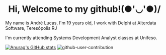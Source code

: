 <h1 align="center"> Hi, Welcome to my github!(●'◡'●)/</h1>
<p>My name is André Lucas, I'm 19 years old, I work with Delphi at Alterdata Software, Teresópolis RJ<p>
<p>I'm currently attending Systems Development Analyst classes at Unifeso.</p>

[![Anurag's GitHub stats](https://github-readme-stats.vercel.app/api?username=Andre-Lucas-093&theme=dracula)](https://github.com/anuraghazra/github-readme-stats)
![github-user-contribution](https://user-images.githubusercontent.com/60665937/222279416-782b661a-c855-4c66-b30b-400ba5c941a4.svg)
